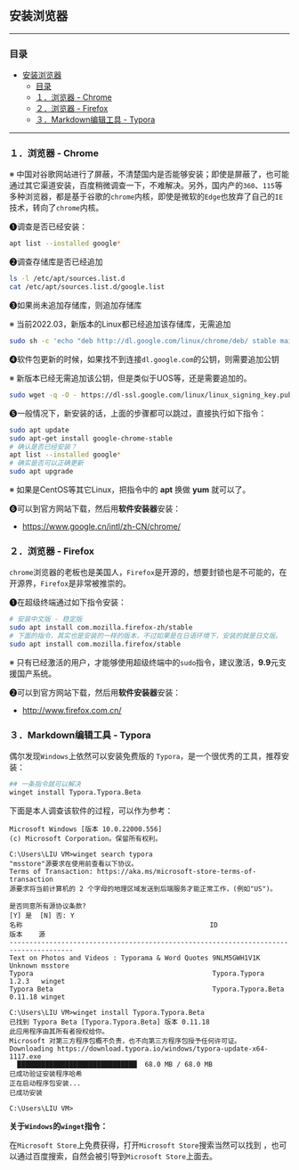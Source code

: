 ## 安装浏览器

---

### 目录

- [安装浏览器](#安装浏览器)
  - [目录](#目录)
  - [１．浏览器 - Chrome](#１浏览器---chrome)
  - [２．浏览器 - Firefox](#２浏览器---firefox)
  - [３．Markdown编辑工具 - Typora](#３markdown编辑工具---typora)

---

### １．浏览器 - Chrome

※ 中国对谷歌网站进行了屏蔽，不清楚国内是否能够安装；即使是屏蔽了，也可能通过其它渠道安装，百度稍微调查一下，不难解决。另外，国内产的`360`、`115`等多种浏览器，都是基于谷歌的`chrome`内核，即使是微软的`Edge`也放弃了自己的`IE`技术，转向了`chrome`内核。

❶调查是否已经安装：

```bash
apt list --installed google*
```

❷调查存储库是否已经追加

```bash
ls -l /etc/apt/sources.list.d
cat /etc/apt/sources.list.d/google.list
```

❸如果尚未追加存储库，则追加存储库

※ 当前2022.03，新版本的Linux都已经追加该存储库，无需追加

```bash
sudo sh -c 'echo "deb http://dl.google.com/linux/chrome/deb/ stable main" >> /etc/apt/sources.list.d/google.list'
```

❹软件包更新的时候，如果找不到连接`dl.google.com`的公钥，则需要追加公钥

※ 新版本已经无需追加该公钥，但是类似于UOS等，还是需要追加的。

```bash
sudo wget -q -O - https://dl-ssl.google.com/linux/linux_signing_key.pub | sudo apt-key add -
```

❺一般情况下，新安装的话，上面的步骤都可以跳过，直接执行如下指令：

```bash
sudo apt update
sudo apt-get install google-chrome-stable
# 确认是否已经安装？
apt list --installed google*
# 确实是否可以正确更新
sudo apt upgrade
```

※ 如果是CentOS等其它Linux，把指令中的 **apt** 换做 **yum** 就可以了。

❻可以到官方网站下载，然后用**软件安装器**安装：

- https://www.google.cn/intl/zh-CN/chrome/




### ２．浏览器 - Firefox

`chrome`浏览器的老板也是美国人，`Firefox`是开源的，想要封锁也是不可能的，在开源界，`Firefox`是非常被推崇的。

❶在超级终端通过如下指令安装：

```bash
# 安装中文版 - 稳定版
sudo apt install com.mozilla.firefox-zh/stable
# 下面的指令，其实也是安装的一样的版本，不过如果是在日语环境下，安装的就是日文版。
sudo apt install com.mozilla.firefox/stable
```

※ 只有已经激活的用户，才能够使用超级终端中的`sudo`指令，建议激活，**9.9**元支援国产系统。

❷可以到官方网站下载，然后用**软件安装器**安装：

- http://www.firefox.com.cn/



### ３．Markdown编辑工具 - Typora

偶尔发现`Windows`上依然可以安装免费版的 `Typora`，是一个很优秀的工具，推荐安装：

```bash
## 一条指令就可以解决
winget install Typora.Typora.Beta
```

下面是本人调查该软件的过程，可以作为参考：

```
Microsoft Windows [版本 10.0.22000.556]
(c) Microsoft Corporation。保留所有权利。

C:\Users\LIU VM>winget search typora
"msstore"源要求在使用前查看以下协议。
Terms of Transaction: https://aka.ms/microsoft-store-terms-of-transaction
源要求将当前计算机的 2 个字母的地理区域发送到后端服务才能正常工作，(例如"US")。

是否同意所有源协议条款?
[Y] 是  [N] 否: Y
名称                                               ID                 版本    源
--------------------------------------------------------------------------------------
Text on Photos and Videos : Typorama & Word Quotes 9NLM5GWH1V1K       Unknown msstore
Typora                                             Typora.Typora      1.2.3   winget
Typora Beta                                        Typora.Typora.Beta 0.11.18 winget

C:\Users\LIU VM>winget install Typora.Typora.Beta
已找到 Typora Beta [Typora.Typora.Beta] 版本 0.11.18
此应用程序由其所有者授权给你。
Microsoft 对第三方程序包概不负责，也不向第三方程序包授予任何许可证。
Downloading https://download.typora.io/windows/typora-update-x64-1117.exe
  ██████████████████████████████  68.0 MB / 68.0 MB
已成功验证安装程序哈希
正在启动程序包安装...
已成功安装

C:\Users\LIU VM>
```

**关于`Windows`的`winget`指令：**

在`Microsoft Store`上免费获得，打开`Microsoft Store`搜索当然可以找到 ，也可以通过百度搜索，自然会被引导到`Microsoft Store`上面去。
